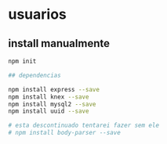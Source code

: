 # usuarios

## install manualmente

```bash
npm init

## dependencias

npm install express --save
npm install knex --save
npm install mysql2 --save
npm install uuid --save

# esta descontinuado tentarei fazer sem ele
# npm install body-parser --save
```
